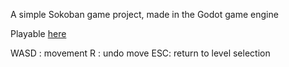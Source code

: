 A simple Sokoban game project, made in the Godot game engine

Playable [here](https://jplind.github.io/sokoban-game/)

WASD : movement
R : undo move
ESC: return to level selection
